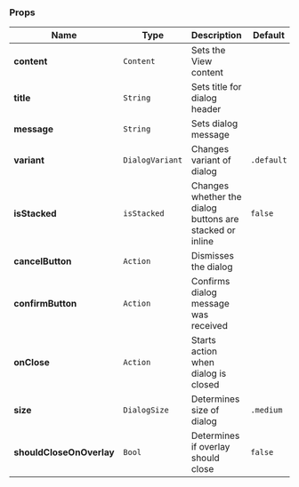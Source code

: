 ### Props
| Name | Type | Description | Default | Values |
| --- | ----------- | --------- | --------- | --------- |
| **content** | `Content` | Sets the View content |  |  |
| **title** | `String` | Sets title for dialog header |  |  |
| **message** | `String` | Sets dialog message|  |  |
| **variant** | `DialogVariant` | Changes variant of dialog | `.default` | `.default` `.status()` |
| **isStacked** | `isStacked` | Changes whether the dialog buttons are stacked or inline | `false` | `true` `false`  |
| **cancelButton** | `Action` | Dismisses the dialog |  |  |
| **confirmButton** | `Action` | Confirms dialog message was received |  |  |
| **onClose** | `Action` | Starts action when dialog is closed |  | |
| **size** | `DialogSize` | Determines size of dialog |  `.medium`| `.small` `.medium` `large` |
| **shouldCloseOnOverlay** | `Bool` | Determines if overlay should close | `false` | `true` `false`  |
